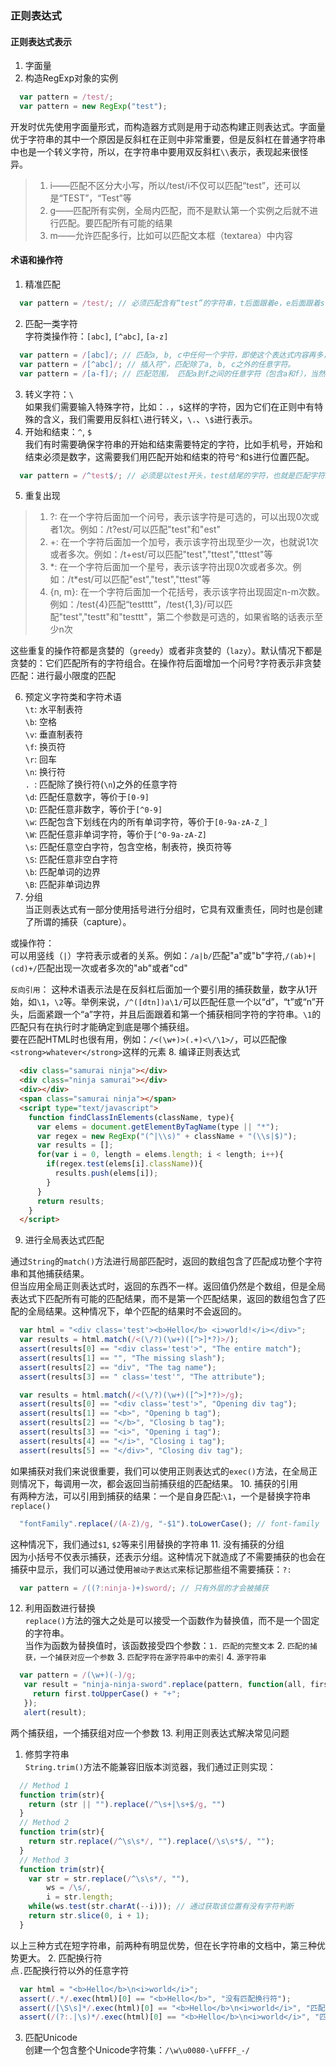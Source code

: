 ### 正则表达式
#### 正则表达式表示
1. 字面量
2. 构造RegExp对象的实例
```js
  var pattern = /test/;
  var pattern = new RegExp("test");
```

开发时优先使用字面量形式，而构造器方式则是用于动态构建正则表达式。字面量优于字符串的其中一个原因是反斜杠在正则中非常重要，但是反斜杠在普通字符串中也是一个转义字符，所以，在字符串中要用双反斜杠`\\`表示，表现起来很怪异。
> 1. i——匹配不区分大小写，所以/test/i不仅可以匹配“test”，还可以是“TEST”，“Test”等
> 2. g——匹配所有实例，全局内匹配，而不是默认第一个实例之后就不进行匹配。要匹配所有可能的结果
> 3. m——允许匹配多行，比如可以匹配文本框（textarea）中内容

#### 术语和操作符
1. 精准匹配
```js
  var pattern = /test/; // 必须匹配含有“test”的字符串，t后面跟着e，e后面跟着s，s后面跟着t
```
2. 匹配一类字符  
字符类操作符：`[abc]`, `[^abc]`, `[a-z]`
```js
  var pattern = /[abc]/; // 匹配a, b, c中任何一个字符，即使这个表达式内容再多，也只能匹配其中一个！
  var pattern = /[^abc]/; // 插入符^，匹配除了a, b, c之外的任意字符。
  var pattern = /[a-f]/; // 匹配范围， 匹配a到f之间的任意字符（包含a和f），当然我们可以写成[abcdef]，但是上述写法更简便，更清晰
```
3. 转义字符：`\`  
如果我们需要输入特殊字符，比如：`.`，`$`这样的字符，因为它们在正则中有特殊的含义，我们需要用反斜杠`\`进行转义，`\.`、`\$`进行表示。
4. 开始和结束：`^`, `$`  
我们有时需要确保字符串的开始和结束需要特定的字符，比如手机号，开始和结束必须是数字，这需要我们用匹配开始和结束的符号`^`和`$`进行位置匹配。
```js
  var pattern = /^test$/; // 必须是以test开头，test结尾的字符，也就是匹配字符必须是test
```
5. 重复出现
> 1. ?: 在一个字符后面加一个问号，表示该字符是可选的，可以出现0次或者1次。例如：/t?est/可以匹配"test"和"est"
> 2. +: 在一个字符后面加一个加号，表示该字符出现至少一次，也就说1次或者多次。例如：/t+est/可以匹配"test","ttest","tttest"等
> 3. \*: 在一个字符后面加一个星号，表示该字符出现0次或者多次。例如：/t*est/可以匹配"est","test","ttest"等
> 4. {n, m}: 在一个字符后面加一个花括号，表示该字符出现固定n-m次数。例如：/test{4}匹配“testttt”，/test{1,3}/可以匹配"test","testt"和"testtt"，第二个参数是可选的，如果省略的话表示至少n次

  这些重复的操作符都是贪婪的（`greedy`）或者非贪婪的（`lazy`）。默认情况下都是贪婪的：它们匹配所有的字符组合。在操作符后面增加一个问号?字符表示非贪婪匹配：进行最小限度的匹配

6. 预定义字符类和字符术语    
`\t`: 水平制表符  
`\b`: 空格  
`\v`: 垂直制表符  
`\f`: 换页符  
`\r`: 回车  
`\n`: 换行符  
`. `: 匹配除了换行符(`\n`)之外的任意字符  
`\d`: 匹配任意数字，等价于`[0-9]`  
`\D`: 匹配任意非数字，等价于`[^0-9]`  
`\w`: 匹配包含下划线在内的所有单词字符，等价于`[0-9a-zA-Z_]`  
`\W`: 匹配任意非单词字符，等价于`[^0-9a-zA-Z]`  
`\s`: 匹配任意空白字符，包含空格，制表符，换页符等  
`\S`: 匹配任意非空白字符  
`\b`: 匹配单词的边界  
`\B`: 匹配非单词边界  
7. 分组  
当正则表达式有一部分使用括号进行分组时，它具有双重责任，同时也是创建了所谓的捕获（capture）。  

  或操作符：  
  可以用竖线（`|`）字符表示或者的关系。例如：`/a|b/`匹配"a"或"b"字符,`/(ab)+|(cd)+/`匹配出现一次或者多次的"ab"或者"cd"

  `反向引用`：
  这种术语表示法是在反斜杠后面加一个要引用的捕获数量，数字从1开始，如`\1`，`\2`等。举例来说，`/^([dtn])a\1/`可以匹配任意一个以“d”，“t”或“n”开头，后面紧跟一个“a”字符，并且后面跟着和第一个捕获相同字符的字符串。`\1`的匹配只有在执行时才能确定到底是哪个捕获组。  
  要在匹配HTML时也很有用，例如：`/<(\w+)>(.+)<\/\1>/`，可以匹配像`<strong>whatever</strong>`这样的元素
8. 编译正则表达式
```html
  <div class="samurai ninja"></div>
  <div class="ninja samurai"></div>
  <div></div>
  <span class="samurai ninja"></span>
  <script type="text/javascript">
    function findClassInElements(className, type){
      var elems = document.getElementByTagName(type || "*");
      var regex = new RegExp("(^|\\s)" + className + "(\\s|$)");
      var results = [];
      for(var i = 0, length = elems.length; i < length; i++){
        if(regex.test(elems[i].className)){
          results.push(elems[i]);
        }
      }
      return results;
    }
  </script>
```
9. 进行全局表达式匹配

  通过`String`的`match()`方法进行局部匹配时，返回的数组包含了匹配成功整个字符串和其他捕获结果。  
  但当应用全局正则表达式时，返回的东西不一样。返回值仍然是个数组，但是全局表达式下匹配所有可能的匹配结果，而不是第一个匹配结果，返回的数组包含了匹配的全局结果。这种情况下，单个匹配的结果时不会返回的。
  ```js
    var html = "<div class='test'><b>Hello</b> <i>world!</i></div>";
    var results = html.match(/<(\/?)(\w+)([^>]*?)>/);
    assert(results[0] == "<div class='test'>", "The entire match");
    assert(results[1] == "", "The missing slash");
    assert(results[2] == "div", "The tag name");
    assert(results[3] == " class='test'", "The attribute");

    var results = html.match(/<(\/?)(\w+)([^>]*?)>/g);
    assert(results[0] == "<div class='test'>", "Opening div tag");
    assert(results[1] == "<b>", "Opening b tag");
    assert(results[2] == "</b>", "Closing b tag");
    assert(results[3] == "<i>", "Opening i tag");
    assert(results[4] == "</i>", "Closing i tag");
    assert(results[5] == "</div>", "Closing div tag");
  ```
  如果捕获对我们来说很重要，我们可以使用正则表达式的`exec()`方法，在全局正则情况下，每调用一次，都会返回当前捕获组的匹配结果。
10. 捕获的引用  
  有两种方法，可以引用到捕获的结果：一个是自身匹配:`\1`，一个是替换字符串`replace()`
```js
  "fontFamily".replace(/(A-Z)/g, "-$1").toLowerCase(); // font-family
```
这种情况下，我们通过`$1`, `$2`等来引用替换的字符串
11. 没有捕获的分组  
  因为小括号不仅表示捕获，还表示分组。这种情况下就造成了不需要捕获的也会在捕获中显示，我们可以通过使用`被动子表达式`来标记那些组不需要捕获：`?:`
```js
  var pattern = /((?:ninja-)+)sword/; // 只有外层的才会被捕获
```
12. 利用函数进行替换  
`replace()`方法的强大之处是可以接受一个函数作为替换值，而不是一个固定的字符串。  
当作为函数为替换值时，该函数接受四个参数：`1. 匹配的完整文本` 2. `匹配的捕获，一个捕获对应一个参数` 3. `匹配字符在源字符串中的索引` 4. `源字符串`
```js
  var pattern = /(\w+)(-)/g;
   var result = "ninja-ninja-sword".replace(pattern, function(all, first, second){
     return first.toUpperCase() + "+";
   });
   alert(result);
```
两个捕获组，一个捕获组对应一个参数
13. 利用正则表达式解决常见问题  
  1. 修剪字符串  
  `String.trim()`方法不能兼容旧版本浏览器，我们通过正则实现：
  ```js
    // Method 1
    function trim(str){
      return (str || "").replace(/^\s+|\s+$/g, "")
    }
    // Method 2
    function trim(str){
      return str.replace(/^\s\s*/, "").replace(/\s\s*$/, "");
    }
    // Method 3
    function trim(str){
      var str = str.replace(/^\s\s*/, ""),
          ws = /\s/,
          i = str.length;
      while(ws.test(str.charAt(--i))); // 通过获取该位置有没有字符判断
      return str.slice(0, i + 1);
    }
  ```
以上三种方式在短字符串，前两种有明显优势，但在长字符串的文档中，第三种优势更大。
  2. 匹配换行符  
  点`.`匹配换行符以外的任意字符
  ```js
    var html = "<b>Hello</b>\n<i>world</i>";
    assert(/.*/.exec(html)[0] == "<b>Hello</b>", "没有匹配换行符");
    assert(/[\S\s]*/.exec(html)[0] == "<b>Hello</b>\n<i>world</i>", "匹配所有");
    assert(/(?:.|\s)*/.exec(html)[0] == "<b>Hello</b>\n<i>world</i>", "匹配所有");
  ```
  3. 匹配Unicode  
  创建一个包含整个Unicode字符集：`/\w\u0080-\uFFFF_-/`
